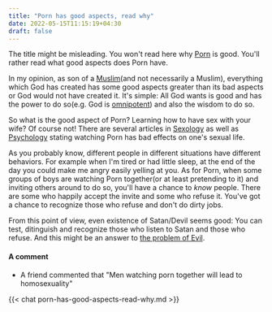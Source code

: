 ```yaml
---
title: "Porn has good aspects, read why"
date: 2022-05-15T11:15:19+04:30
draft: false 
---
```


The title might be misleading. You won't read here why [Porn](https://en.wikipedia.org/wiki/Pornography) is good. You'll rather read what good aspects does Porn have.

In my opinion, as son of a [Muslim](https://en.wikipedia.org/wiki/Muslims)(and not necessarily a Muslim),
everything which God has created has some good aspects greater than its bad aspects or God would not have
created it. It's simple: All God wants is good and has the power to do
so(e.g. God is [omnipotent](https://en.wikipedia.org/wiki/Omnipotence)) and also the wisdom to do so.

So what is the good aspect of Porn? Learning how to have sex with your wife?
Of course not! There are several articles in [Sexology](https://en.wikipedia.org/wiki/Sexology) as well as
[Psychology](https://en.wikipedia.org/wiki/Psychology) stating watching Porn has bad effects on one's sexual life.

As you probably know, different people in different situations have different behaviors. For example when I'm tired or had little sleep, at the end of the day you could make me angry easily yelling at you. As for Porn, when some groups of boys are watching Porn together(or at least pretending to it) and inviting others around to do so, you'll have a chance to *know* people. There are some who happily accept the invite and some who refuse it. You've got a chance to recognize those who refuse and don't do dirty jobs.

From this point of view, even existence of Satan/Devil seems good: You can test, ditinguish and recognize those who listen to Satan and those who refuse. And this might be an answer to [the problem of Evil](https://en.wikipedia.org/wiki/Problem_of_evil).

#### A comment

 - A friend commented that "Men watching porn together will lead to homosexuality"


 {{< chat porn-has-good-aspects-read-why.md >}}
